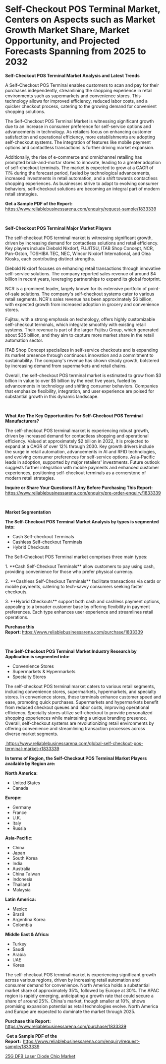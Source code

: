 <p><h1>Self-Checkout POS Terminal Market, Centers on Aspects such as Market Growth Market Share, Market Opportunity, and Projected Forecasts Spanning from 2025 to 2032</h1></p><p><strong>Self-Checkout POS Terminal Market Analysis and Latest Trends</strong></p>
<p><p>A Self-Checkout POS Terminal enables customers to scan and pay for their purchases independently, streamlining the shopping experience in retail environments such as supermarkets and convenience stores. This technology allows for improved efficiency, reduced labor costs, and a quicker checkout process, catering to the growing demand for convenient shopping solutions.</p><p>The Self-Checkout POS Terminal Market is witnessing significant growth due to an increase in consumer preference for self-service options and advancements in technology. As retailers focus on enhancing customer satisfaction and operational efficiency, more establishments are adopting self-checkout systems. The integration of features like mobile payment options and contactless transactions is further driving market expansion.</p><p>Additionally, the rise of e-commerce and omnichannel retailing has prompted brick-and-mortar stores to innovate, leading to a greater adoption of self-checkout terminals. The market is expected to grow at a CAGR of 11% during the forecast period, fueled by technological advancements, increased investments in retail automation, and a shift towards contactless shopping experiences. As businesses strive to adapt to evolving consumer behaviors, self-checkout solutions are becoming an integral part of modern retail strategies.</p></p>
<p><strong>Get a Sample PDF of the Report:&nbsp;</strong> <a href="https://www.reliablebusinessarena.com/enquiry/request-sample/1833339?utm_campaign=2868&utm_medium=2&utm_source=Github&utm_content=ia&utm_term=26032025&utm_id=self-checkout-pos-terminal">https://www.reliablebusinessarena.com/enquiry/request-sample/1833339</a></p>
<p>&nbsp;</p>
<p><strong>Self-Checkout POS Terminal Major Market Players</strong></p>
<p><p>The self-checkout POS terminal market is witnessing significant growth, driven by increasing demand for contactless solutions and retail efficiency. Key players include Diebold Nixdorf, FUJITSU, ITAB Shop Concept, NCR, Pan-Oston, TOSHIBA TEC, NEC, Wincor Nixdorf International, and Olea Kiosks, each contributing distinct strengths.</p><p>Diebold Nixdorf focuses on enhancing retail transactions through innovative self-service solutions. The company reported sales revenue of around $4 billion in recent years, leveraging partnerships to expand its global footprint.</p><p>NCR is a prominent leader, largely known for its extensive portfolio of point-of-sale solutions. The company's self-checkout systems cater to various retail segments. NCR's sales revenue has been approximately $6 billion, with expected growth from increased adoption in grocery and convenience stores.</p><p>Fujitsu, with a strong emphasis on technology, offers highly customizable self-checkout terminals, which integrate smoothly with existing retail systems. Their revenue is part of the larger Fujitsu Group, which generated about $35 billion, and they aim to capture more market share in the retail automation sector.</p><p>ITAB Shop Concept specializes in self-service checkouts and is expanding its market presence through continuous innovation and a commitment to sustainability. The company's revenue has shown steady growth, bolstered by increasing demand from supermarkets and retail chains.</p><p>Overall, the self-checkout POS terminal market is estimated to grow from $3 billion in value to over $5 billion by the next five years, fueled by advancements in technology and shifting consumer behaviors. Companies that emphasize flexibility, integration, and user experience are poised for substantial growth in this dynamic landscape.</p></p>
<p>&nbsp;</p>
<p><strong>What Are The Key Opportunities For Self-Checkout POS Terminal Manufacturers?</strong></p>
<p><p>The self-checkout POS terminal market is experiencing robust growth, driven by increased demand for contactless shopping and operational efficiency. Valued at approximately $2 billion in 2022, it is projected to expand at a CAGR of over 12% through 2030. Key growth drivers include the surge in retail automation, advancements in AI and RFID technologies, and evolving consumer preferences for self-service options. Asia-Pacific leads in adoption, supported by major retailers' investments. Future outlook suggests further integration with mobile payments and enhanced customer experiences, positioning self-checkout terminals as a cornerstone of modern retail strategies.</p></p>
<p><strong>Inquire or Share Your Questions If Any Before Purchasing This Report:</strong> <a href="https://www.reliablebusinessarena.com/enquiry/pre-order-enquiry/1833339?utm_campaign=2868&utm_medium=2&utm_source=Github&utm_content=ia&utm_term=26032025&utm_id=self-checkout-pos-terminal">https://www.reliablebusinessarena.com/enquiry/pre-order-enquiry/1833339</a></p>
<p>&nbsp;</p>
<p><strong>Market Segmentation</strong></p>
<p><strong>The Self-Checkout POS Terminal Market Analysis by types is segmented into:</strong></p>
<p><ul><li>Cash Self-checkout Terminals</li><li>Cashless Self-checkout Terminals</li><li>Hybrid Checkouts</li></ul></p>
<p><p>The Self-Checkout POS Terminal market comprises three main types: </p><p>1. **Cash Self-Checkout Terminals** allow customers to pay using cash, providing convenience for those who prefer physical currency.</p><p>   </p><p>2. **Cashless Self-Checkout Terminals** facilitate transactions via cards or mobile payments, catering to tech-savvy consumers seeking faster checkouts. </p><p>3. **Hybrid Checkouts** support both cash and cashless payment options, appealing to a broader customer base by offering flexibility in payment preferences. Each type enhances user experience and streamlines retail operations.</p></p>
<p><strong>Purchase this Report:&nbsp;</strong><a href="https://www.reliablebusinessarena.com/purchase/1833339?utm_campaign=2868&utm_medium=2&utm_source=Github&utm_content=ia&utm_term=26032025&utm_id=self-checkout-pos-terminal">https://www.reliablebusinessarena.com/purchase/1833339</a></p>
<p>&nbsp;</p>
<p><strong>The Self-Checkout POS Terminal Market Industry Research by Application is segmented into:</strong></p>
<p><ul><li>Convenience Stores</li><li>Supermarkets & Hypermarkets</li><li>Specialty Stores</li></ul></p>
<p><p>The self-checkout POS terminal market caters to various retail segments, including convenience stores, supermarkets, hypermarkets, and specialty stores. In convenience stores, these terminals enhance customer speed and ease, promoting quick purchases. Supermarkets and hypermarkets benefit from reduced checkout queues and labor costs, improving operational efficiency. Specialty stores utilize self-checkout to provide personalized shopping experiences while maintaining a unique branding presence. Overall, self-checkout systems are revolutionizing retail environments by offering convenience and streamlining transaction processes across diverse market segments.</p></p>
<p><a href="https://www.reliablebusinessarena.com/global-self-checkout-pos-terminal-market-r1833339?utm_campaign=2868&utm_medium=2&utm_source=Github&utm_content=ia&utm_term=26032025&utm_id=self-checkout-pos-terminal">&nbsp;https://www.reliablebusinessarena.com/global-self-checkout-pos-terminal-market-r1833339</a></p>
<p><strong>In terms of Region, the Self-Checkout POS Terminal Market Players available by Region are:</strong></p>
<p>
    <p> <strong> North America: </strong>
        <ul>
            <li>United States</li>
            <li>Canada</li>
        </ul>
        </p> 
    <p> <strong> Europe: </strong>
        <ul>
            <li>Germany</li>
            <li>France</li>
            <li>U.K.</li>
            <li>Italy</li>
            <li>Russia</li>
        </ul>
        </p> 
    <p> <strong> Asia-Pacific: </strong>
        <ul>
            <li>China</li>
            <li>Japan</li>
            <li>South Korea</li>
            <li>India</li>
            <li>Australia</li>
            <li>China Taiwan</li>
            <li>Indonesia</li>
            <li>Thailand</li>
            <li>Malaysia</li>
        </ul>
        </p> 
    <p> <strong> Latin America: </strong>
        <ul>
            <li>Mexico</li>
            <li>Brazil</li>
            <li>Argentina Korea</li>
            <li>Colombia</li>
        </ul>
        </p> 
    <p> <strong> Middle East & Africa: </strong>
        <ul>
            <li>Turkey</li>
            <li>Saudi</li>
            <li>Arabia</li>
            <li>UAE</li>
            <li>Korea</li>
        </ul>
    </p>
    </p>
<p><p>The self-checkout POS terminal market is experiencing significant growth across various regions, driven by increasing retail automation and consumer demand for convenience. North America holds a substantial market share of approximately 35%, followed by Europe at 30%. The APAC region is rapidly emerging, anticipating a growth rate that could secure a share of around 25%. China's market, though smaller at 10%, shows promising expansion potential as retail technologies evolve. North America and Europe are expected to dominate the market through 2025.</p></p>
<p><strong>Purchase this Report: </strong><a href="https://www.reliablebusinessarena.com/purchase/1833339?utm_campaign=2868&utm_medium=2&utm_source=Github&utm_content=ia&utm_term=26032025&utm_id=self-checkout-pos-terminal">https://www.reliablebusinessarena.com/purchase/1833339</a></p>
<p>&nbsp;<strong>Get a Sample PDF of the Report:&nbsp;&nbsp;</strong><a href="https://www.reliablebusinessarena.com/enquiry/request-sample/1833339?utm_campaign=2868&utm_medium=2&utm_source=Github&utm_content=ia&utm_term=26032025&utm_id=self-checkout-pos-terminal">https://www.reliablebusinessarena.com/enquiry/request-sample/1833339</a></p>
<p><strong></strong></p>
<p><p><a href="https://github.com/mriwacraane/Market-Research-Report-List-1/blob/main/25g-dfb-laser-diode-chip-market.md?utm_campaign=2868&utm_medium=2&utm_source=Github&utm_content=ia&utm_term=26032025&utm_id=self-checkout-pos-terminal">25G DFB Laser Diode Chip Market</a></p></p>